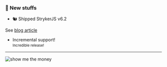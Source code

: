 ### 🎁 New stuffs 

- 🐿 Shipped StrykerJS v6.2

<!-- .element class="no-list" -->

See [blog article](https://stryker-mutator.io/blog/announcing-incremental-mode/) <!-- .element target="_blank" -->

- Incremental support!  
    <small>Incredible release!</small>

<!-- .element class="no-list" -->

---

![show me the money](https://i.giphy.com/media/9HQRIttS5C4Za/giphy.webp)


